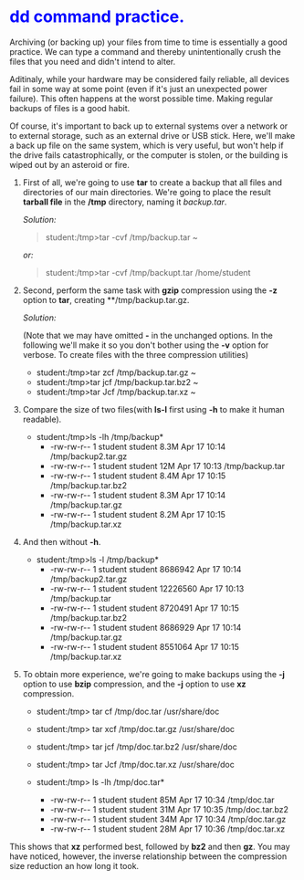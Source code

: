 # <span style="color:blue"> dd command practice. </span>

Archiving (or backing up) your files from time to time is essentially a good
practice. We can type a command and thereby unintentionally crush the files
that you need and didn't intend to alter.

Aditinaly, while your hardware may be considered faily reliable, all devices
fail in some way at some point (even if it's just an unexpected power failure).
This often happens at the worst possible time. Making regular backups of files
is a good habit.

Of course, it's important to back up to external systems over a network or to
external storage, such as an external drive or USB stick. Here, we'll make a
back up file on the same system, which is very useful, but won't help if the
drive fails catastrophically, or the computer is stolen, or the building is 
wiped out by an asteroid or fire.

1. First of all, we're going to use **tar** to create a backup that all files
   and directories of our main directories. We're going to place the result
   **tarball file** in the **/tmp** directory, naming it *backup.tar*.
   
   *Solution:*

   > student:/tmp>tar -cvf /tmp/backup.tar ~
   
   *or:*

   > student:/tmp>tar -cvf /tmp/backupt.tar /home/student

2. Second, perform the same task with **gzip** compression using the **-z** option
   to **tar**, creating **/tmp/backup.tar.gz.
 
   *Solution:*
    
    (Note that we may have omitted **-** in the unchanged options. In the following
    we'll make it so you don't bother using the **-v** option for verbose. To create
    files with the three compression utilities)
   
   - student:/tmp>tar zcf /tmp/backup.tar.gz ~
   - student:/tmp>tar jcf /tmp/backup.tar.bz2 ~
   - student:/tmp>tar Jcf /tmp/backup.tar.xz ~


3. Compare the size of two files(with **ls-l** first using **-h** to make it human readable).
   
   - student:/tmp>ls -lh /tmp/backup*
     - -rw-rw-r-- 1 student student 8.3M Apr 17 10:14 /tmp/backup2.tar.gz
     - -rw-rw-r-- 1 student student 12M Apr 17 10:13 /tmp/backup.tar
     - -rw-rw-r-- 1 student student 8.4M Apr 17 10:15 /tmp/backup.tar.bz2
     - -rw-rw-r-- 1 student student 8.3M Apr 17 10:14 /tmp/backup.tar.gz
     - -rw-rw-r-- 1 student student 8.2M Apr 17 10:15 /tmp/backup.tar.xz
     
4. And then without **-h**.
   - student:/tmp>ls -l /tmp/backup*
     - -rw-rw-r-- 1 student student 8686942 Apr 17 10:14 /tmp/backup2.tar.gz
     - -rw-rw-r-- 1 student student 12226560 Apr 17 10:13 /tmp/backup.tar
     - -rw-rw-r-- 1 student student 8720491 Apr 17 10:15 /tmp/backup.tar.bz2
     - -rw-rw-r-- 1 student student 8686929 Apr 17 10:14 /tmp/backup.tar.gz
     - -rw-rw-r-- 1 student student 8551064 Apr 17 10:15 /tmp/backup.tar.xz
       
5. To obtain more experience, we're going to make backups using the **-j** option to use **bzip** compression,
   and the **-j** option to use **xz** compression.

   - student:/tmp> tar cf /tmp/doc.tar /usr/share/doc
   - student:/tmp> tar xcf /tmp/doc.tar.gz /usr/share/doc
   - student:/tmp> tar jcf /tmp/doc.tar.bz2 /usr/share/doc
   - student:/tmp> tar Jcf /tmp/doc.tar.xz /usr/share/doc
   
   - student:/tmp> ls -lh /tmp/doc.tar* 
      -  -rw-rw-r-- 1 student student 85M Apr 17 10:34 /tmp/doc.tar
      -  -rw-rw-r-- 1 student student 31M Apr 17 10:35 /tmp/doc.tar.bz2
      -  -rw-rw-r-- 1 student student 34M Apr 17 10:34 /tmp/doc.tar.gz
      -  -rw-rw-r-- 1 student student 28M Apr 17 10:36 /tmp/doc.tar.xz

This shows that **xz** performed best, followed by **bz2** and then **gz**. You may have noticed, however, the inverse 
relationship between the compression size reduction an how long it took.
